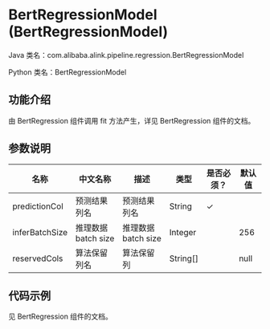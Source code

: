 # BertRegressionModel (BertRegressionModel)
Java 类名：com.alibaba.alink.pipeline.regression.BertRegressionModel

Python 类名：BertRegressionModel


## 功能介绍
由 BertRegression 组件调用 fit 方法产生，详见 BertRegression 组件的文档。


## 参数说明
| 名称 | 中文名称 | 描述 | 类型 | 是否必须？ | 默认值 |
| --- | --- | --- | --- | --- | --- |
| predictionCol | 预测结果列名 | 预测结果列名 | String | ✓ |  |
| inferBatchSize | 推理数据batch size | 推理数据batch size | Integer |  | 256 |
| reservedCols | 算法保留列名 | 算法保留列 | String[] |  | null |


## 代码示例
见 BertRegression 组件的文档。
